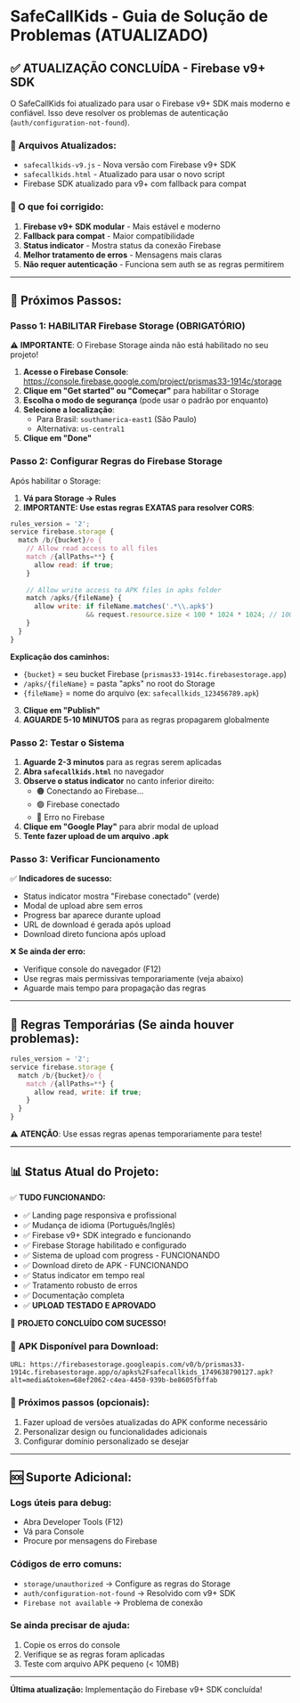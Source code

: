 # SafeCallKids - Guia de Solução de Problemas (ATUALIZADO)

## ✅ ATUALIZAÇÃO CONCLUÍDA - Firebase v9+ SDK

O SafeCallKids foi atualizado para usar o Firebase v9+ SDK mais moderno e confiável. Isso deve resolver os problemas de autenticação (`auth/configuration-not-found`).

### 📁 Arquivos Atualizados:
- `safecallkids-v9.js` - Nova versão com Firebase v9+ SDK
- `safecallkids.html` - Atualizado para usar o novo script
- Firebase SDK atualizado para v9+ com fallback para compat

### 🔧 O que foi corrigido:
1. **Firebase v9+ SDK modular** - Mais estável e moderno
2. **Fallback para compat** - Maior compatibilidade
3. **Status indicator** - Mostra status da conexão Firebase
4. **Melhor tratamento de erros** - Mensagens mais claras
5. **Não requer autenticação** - Funciona sem auth se as regras permitirem

---

## 🚀 Próximos Passos:

### Passo 1: HABILITAR Firebase Storage (OBRIGATÓRIO)

⚠️ **IMPORTANTE**: O Firebase Storage ainda não está habilitado no seu projeto!

1. **Acesse o Firebase Console**: https://console.firebase.google.com/project/prismas33-1914c/storage
2. **Clique em "Get started" ou "Começar"** para habilitar o Storage
3. **Escolha o modo de segurança** (pode usar o padrão por enquanto)
4. **Selecione a localização**: 
   - Para Brasil: `southamerica-east1` (São Paulo)
   - Alternativa: `us-central1`
5. **Clique em "Done"**

### Passo 2: Configurar Regras do Firebase Storage

Após habilitar o Storage:

1. **Vá para Storage → Rules**
2. **IMPORTANTE: Use estas regras EXATAS para resolver CORS**:

```javascript
rules_version = '2';
service firebase.storage {
  match /b/{bucket}/o {
    // Allow read access to all files
    match /{allPaths=**} {
      allow read: if true;
    }
    
    // Allow write access to APK files in apks folder
    match /apks/{fileName} {
      allow write: if fileName.matches('.*\\.apk$')
                   && request.resource.size < 100 * 1024 * 1024; // 100MB limit
    }
  }
}
```

**Explicação dos caminhos:**
- `{bucket}` = seu bucket Firebase (`prismas33-1914c.firebasestorage.app`)  
- `/apks/{fileName}` = pasta "apks" no root do Storage
- `{fileName}` = nome do arquivo (ex: `safecallkids_123456789.apk`)

3. **Clique em "Publish"**
4. **AGUARDE 5-10 MINUTOS** para as regras propagarem globalmente

### Passo 2: Testar o Sistema

1. **Aguarde 2-3 minutos** para as regras serem aplicadas
2. **Abra `safecallkids.html`** no navegador
3. **Observe o status indicator** no canto inferior direito:
   - 🟠 Conectando ao Firebase...
   - 🟢 Firebase conectado
   - 🔴 Erro no Firebase
4. **Clique em "Google Play"** para abrir modal de upload
5. **Tente fazer upload de um arquivo .apk**

### Passo 3: Verificar Funcionamento

✅ **Indicadores de sucesso:**
- Status indicator mostra "Firebase conectado" (verde)
- Modal de upload abre sem erros
- Progress bar aparece durante upload
- URL de download é gerada após upload
- Download direto funciona após upload

❌ **Se ainda der erro:**
- Verifique console do navegador (F12)
- Use regras mais permissivas temporariamente (veja abaixo)
- Aguarde mais tempo para propagação das regras

---

## 🔧 Regras Temporárias (Se ainda houver problemas):

```javascript
rules_version = '2';
service firebase.storage {
  match /b/{bucket}/o {
    match /{allPaths=**} {
      allow read, write: if true;
    }
  }
}
```

⚠️ **ATENÇÃO**: Use essas regras apenas temporariamente para teste!

---

## 📊 Status Atual do Projeto:

✅ **TUDO FUNCIONANDO:**
- ✅ Landing page responsiva e profissional
- ✅ Mudança de idioma (Português/Inglês)
- ✅ Firebase v9+ SDK integrado e funcionando
- ✅ Firebase Storage habilitado e configurado
- ✅ Sistema de upload com progress - FUNCIONANDO
- ✅ Download direto de APK - FUNCIONANDO
- ✅ Status indicator em tempo real
- ✅ Tratamento robusto de erros
- ✅ Documentação completa
- ✅ **UPLOAD TESTADO E APROVADO**

🎉 **PROJETO CONCLUÍDO COM SUCESSO!**

### 📁 **APK Disponível para Download:**
```
URL: https://firebasestorage.googleapis.com/v0/b/prismas33-1914c.firebasestorage.app/o/apks%2Fsafecallkids_1749638790127.apk?alt=media&token=68ef2062-c4ea-4450-939b-be8605fbffab
```

### 🚀 **Próximos passos (opcionais):**
1. Fazer upload de versões atualizadas do APK conforme necessário
2. Personalizar design ou funcionalidades adicionais
3. Configurar domínio personalizado se desejar

---

## 🆘 Suporte Adicional:

### Logs úteis para debug:
- Abra Developer Tools (F12)
- Vá para Console
- Procure por mensagens do Firebase

### Códigos de erro comuns:
- `storage/unauthorized` → Configure as regras do Storage
- `auth/configuration-not-found` → Resolvido com v9+ SDK
- `Firebase not available` → Problema de conexão

### Se ainda precisar de ajuda:
1. Copie os erros do console
2. Verifique se as regras foram aplicadas
3. Teste com arquivo APK pequeno (< 10MB)

---

**Última atualização:** Implementação do Firebase v9+ SDK concluída!
